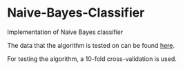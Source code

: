 # Naive-Bayes-Classifier
Implementation of Naive Bayes classifier

The data that the algorithm is tested on can be found [here](http://archive.ics.uci.edu/ml/datasets/Congressional+Voting+Records).

For testing the algorithm, a 10-fold cross-validation is used.
